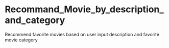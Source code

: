 # Recommand_Movie_by_description_and_category
Recommend favorite movies based on user input description and favorite movie category
